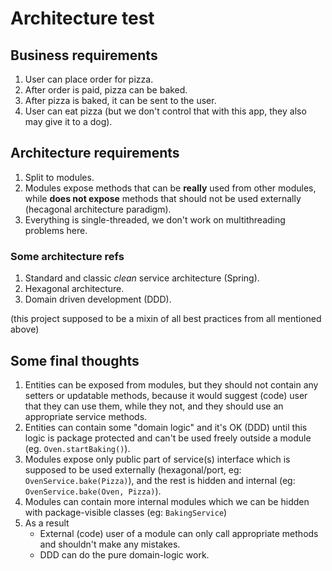 # Architecture test

## Business requirements

1. User can place order for pizza.
2. After order is paid, pizza can be baked.
3. After pizza is baked, it can be sent to the user.
4. User can eat pizza (but we don't control that with this app, they also may give it to a dog).

## Architecture requirements

1. Split to modules.
2. Modules expose methods that can be **really** used from other modules, while **does not expose** methods that should not be used externally (hecagonal architecture paradigm).      
3. Everything is single-threaded, we don't work on multithreading problems here.

### Some architecture refs

1. Standard and classic *clean* service architecture (Spring).
2. Hexagonal architecture.
3. Domain driven development (DDD).

(this project supposed to be a mixin of all best practices from all mentioned above)

## Some final thoughts

1. Entities can be exposed from modules, but they should not contain any setters or updatable methods, because it would suggest (code) user that they can use them, while they not, and they should use an appropriate service methods.
2. Entities can contain some "domain logic" and it's OK (DDD) until this logic is package protected and can't be used freely outside a module (eg. `Oven.startBaking()`).
3. Modules expose only public part of service(s) interface which is supposed to be used externally (hexagonal/port, eg: `OvenService.bake(Pizza)`), and the rest is hidden and internal (eg: `OvenService.bake(Oven, Pizza)`).
4. Modules can contain more internal modules which we can be hidden with package-visible classes (eg: `BakingService`)
5. As a result
   - External (code) user of a module can only call appropriate methods and shouldn't make any mistakes.
   - DDD can do the pure domain-logic work.

